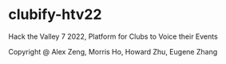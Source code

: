 # clubify-htv22
Hack the Valley 7 2022, Platform for Clubs to Voice their Events

Copyright @ Alex Zeng, Morris Ho, Howard Zhu, Eugene Zhang
